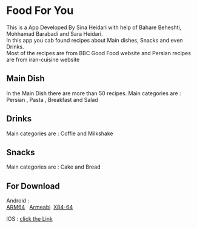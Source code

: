 # Food For You

This is a App Developed By Sina Heidari with help of Bahare Beheshti, Mohhamad Barabadi and Sara Heidari. <br/>
In this app you cab found recipes about Main dishes, Snacks and even Drinks.<br/>
Most of the recipes are from BBC Good Food website and Persian recipes are from iran-cuisine website

## Main Dish

In the Main Dish there are more than 50 recipes.
Main categories are : Persian , Pasta , Breakfast and Salad

## Drinks

Main categories are : Coffie and Milkshake

## Snacks

Main categories are : Cake and Bread

## For Download

Android :<br/>
<a href="https://github.com/HeidariSina/Food-For-You/blob/main/download/android/app-arm64-v8a-release.apk" download>ARM64</a> <spam>&nbsp;</spam>
<a href="https://github.com/HeidariSina/Food-For-You/blob/main/download/android/app-armeabi-v7a-release.apk" download>Armeabi</a><spam>&nbsp;</spam>
<a href="https://github.com/HeidariSina/Food-For-You/blob/main/download/android/app-x86_64-release.apk" download>X84-64</a>

IOS : [click the Link](https://github.com/HeidariSina/Meals/tree/main/download/IOS)
